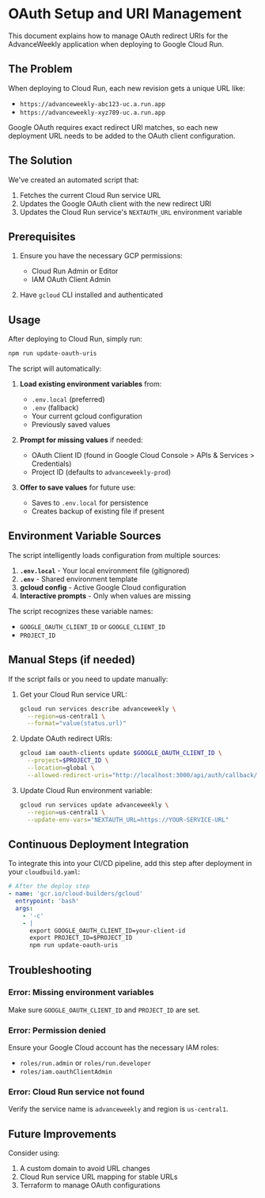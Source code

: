 # OAuth Setup and URI Management

This document explains how to manage OAuth redirect URIs for the AdvanceWeekly application when deploying to Google Cloud Run.

## The Problem

When deploying to Cloud Run, each new revision gets a unique URL like:
- `https://advanceweekly-abc123-uc.a.run.app`
- `https://advanceweekly-xyz789-uc.a.run.app`

Google OAuth requires exact redirect URI matches, so each new deployment URL needs to be added to the OAuth client configuration.

## The Solution

We've created an automated script that:
1. Fetches the current Cloud Run service URL
2. Updates the Google OAuth client with the new redirect URI
3. Updates the Cloud Run service's `NEXTAUTH_URL` environment variable

## Prerequisites

1. Ensure you have the necessary GCP permissions:
   - Cloud Run Admin or Editor
   - IAM OAuth Client Admin

2. Have `gcloud` CLI installed and authenticated

## Usage

After deploying to Cloud Run, simply run:

```bash
npm run update-oauth-uris
```

The script will automatically:
1. **Load existing environment variables** from:
   - `.env.local` (preferred)
   - `.env` (fallback)
   - Your current gcloud configuration
   - Previously saved values

2. **Prompt for missing values** if needed:
   - OAuth Client ID (found in Google Cloud Console > APIs & Services > Credentials)
   - Project ID (defaults to `advanceweekly-prod`)

3. **Offer to save values** for future use:
   - Saves to `.env.local` for persistence
   - Creates backup of existing file if present

## Environment Variable Sources

The script intelligently loads configuration from multiple sources:

1. **`.env.local`** - Your local environment file (gitignored)
2. **`.env`** - Shared environment template
3. **gcloud config** - Active Google Cloud configuration
4. **Interactive prompts** - Only when values are missing

The script recognizes these variable names:
- `GOOGLE_OAUTH_CLIENT_ID` or `GOOGLE_CLIENT_ID`
- `PROJECT_ID`

## Manual Steps (if needed)

If the script fails or you need to update manually:

1. Get your Cloud Run service URL:
   ```bash
   gcloud run services describe advanceweekly \
     --region=us-central1 \
     --format="value(status.url)"
   ```

2. Update OAuth redirect URIs:
   ```bash
   gcloud iam oauth-clients update $GOOGLE_OAUTH_CLIENT_ID \
     --project=$PROJECT_ID \
     --location=global \
     --allowed-redirect-uris="http://localhost:3000/api/auth/callback/google,https://YOUR-SERVICE-URL/api/auth/callback/google"
   ```

3. Update Cloud Run environment variable:
   ```bash
   gcloud run services update advanceweekly \
     --region=us-central1 \
     --update-env-vars="NEXTAUTH_URL=https://YOUR-SERVICE-URL"
   ```

## Continuous Deployment Integration

To integrate this into your CI/CD pipeline, add this step after deployment in your `cloudbuild.yaml`:

```yaml
# After the deploy step
- name: 'gcr.io/cloud-builders/gcloud'
  entrypoint: 'bash'
  args:
    - '-c'
    - |
      export GOOGLE_OAUTH_CLIENT_ID=your-client-id
      export PROJECT_ID=$PROJECT_ID
      npm run update-oauth-uris
```

## Troubleshooting

### Error: Missing environment variables
Make sure `GOOGLE_OAUTH_CLIENT_ID` and `PROJECT_ID` are set.

### Error: Permission denied
Ensure your Google Cloud account has the necessary IAM roles:
- `roles/run.admin` or `roles/run.developer`
- `roles/iam.oauthClientAdmin`

### Error: Cloud Run service not found
Verify the service name is `advanceweekly` and region is `us-central1`.

## Future Improvements

Consider using:
1. A custom domain to avoid URL changes
2. Cloud Run service URL mapping for stable URLs
3. Terraform to manage OAuth configurations